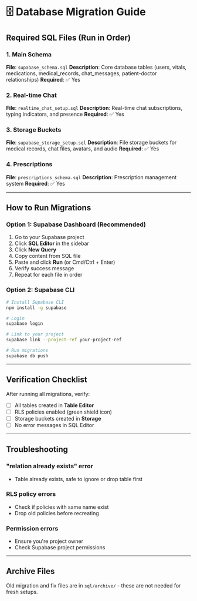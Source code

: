 # 🗄️ Database Migration Guide

## Required SQL Files (Run in Order)

### 1. Main Schema
**File**: `supabase_schema.sql`
**Description**: Core database tables (users, vitals, medications, medical_records, chat_messages, patient-doctor relationships)
**Required**: ✅ Yes

### 2. Real-time Chat
**File**: `realtime_chat_setup.sql`
**Description**: Real-time chat subscriptions, typing indicators, and presence
**Required**: ✅ Yes

### 3. Storage Buckets
**File**: `supabase_storage_setup.sql`
**Description**: File storage buckets for medical records, chat files, avatars, and audio
**Required**: ✅ Yes

### 4. Prescriptions
**File**: `prescriptions_schema.sql`
**Description**: Prescription management system
**Required**: ✅ Yes

---

## How to Run Migrations

### Option 1: Supabase Dashboard (Recommended)

1. Go to your Supabase project
2. Click **SQL Editor** in the sidebar
3. Click **New Query**
4. Copy content from SQL file
5. Paste and click **Run** (or Cmd/Ctrl + Enter)
6. Verify success message
7. Repeat for each file in order

### Option 2: Supabase CLI

```bash
# Install Supabase CLI
npm install -g supabase

# Login
supabase login

# Link to your project
supabase link --project-ref your-project-ref

# Run migrations
supabase db push
```

---

## Verification Checklist

After running all migrations, verify:

- [ ] All tables created in **Table Editor**
- [ ] RLS policies enabled (green shield icon)
- [ ] Storage buckets created in **Storage**
- [ ] No error messages in SQL Editor

---

## Troubleshooting

### "relation already exists" error
- Table already exists, safe to ignore or drop table first

### RLS policy errors
- Check if policies with same name exist
- Drop old policies before recreating

### Permission errors
- Ensure you're project owner
- Check Supabase project permissions

---

## Archive Files

Old migration and fix files are in `sql/archive/` - these are not needed for fresh setups.
